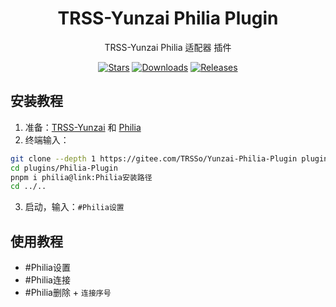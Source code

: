 <div align="center">

# TRSS-Yunzai Philia Plugin

TRSS-Yunzai Philia 适配器 插件

[![Stars](https://img.shields.io/github/stars/TRSSo/Yunzai-Philia-Plugin?color=yellow&label=收藏)](../../stargazers)
[![Downloads](https://img.shields.io/github/downloads/TRSSo/Yunzai-Philia-Plugin/total?color=blue&label=下载)](../../archive/main.tar.gz)
[![Releases](https://img.shields.io/github/v/release/TRSSo/Yunzai-Philia-Plugin?color=green&label=发行版)](../../releases/latest)

</div>

## 安装教程

1. 准备：[TRSS-Yunzai](../../../../TimeRainStarSky/Yunzai) 和 [Philia](../../../Philia)
2. 终端输入：

```sh
git clone --depth 1 https://gitee.com/TRSSo/Yunzai-Philia-Plugin plugins/Philia-Plugin
cd plugins/Philia-Plugin
pnpm i philia@link:Philia安装路径
cd ../..
```

3. 启动，输入：`#Philia设置`

## 使用教程

- #Philia设置
- #Philia连接
- #Philia删除 + `连接序号`
